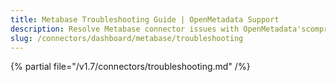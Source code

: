 ```yaml
---
title: Metabase Troubleshooting Guide | OpenMetadata Support
description: Resolve Metabase connector issues with OpenMetadata'scomprehensive troubleshooting guide. Fix common errors, configuration problems, and data sync issues.
slug: /connectors/dashboard/metabase/troubleshooting
---
```


{% partial file="/v1.7/connectors/troubleshooting.md" /%}
